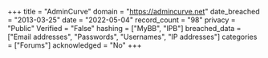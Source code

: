 +++
title = "AdminCurve"
domain = "https://admincurve.net"
date_breached = "2013-03-25"
date = "2022-05-04"
record_count = "98"
privacy = "Public"
Verified = "False"
hashing = ["MyBB", "IPB"]
breached_data = ["Email addresses", "Passwords", "Usernames", "IP addresses"]
categories = ["Forums"]
acknowledged = "No"
+++
